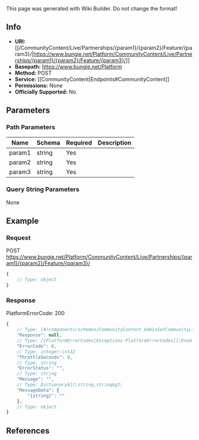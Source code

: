 <span class="wiki-builder">This page was generated with Wiki Builder. Do not change the format!</span>

## Info


* **URI:** [[/CommunityContent/Live/Partnerships/{param1}/{param2}/Feature/{param3}/|https://www.bungie.net/Platform/CommunityContent/Live/Partnerships/{param1}/{param2}/Feature/{param3}/]]
* **Basepath:** https://www.bungie.net/Platform
* **Method:** POST
* **Service:** [[CommunityContent|Endpoints#CommunityContent]]
* **Permissions:** None
* **Officially Supported:** No

## Parameters
### Path Parameters
Name | Schema | Required | Description
---- | ------ | -------- | -----------
param1 | string | Yes | 
param2 | string | Yes | 
param3 | string | Yes | 

### Query String Parameters
None

## Example
### Request
POST https://www.bungie.net/Platform/CommunityContent/Live/Partnerships/{param1}/{param2}/Feature/{param3}/
```javascript
{
    // Type: object
}

```

### Response
PlatformErrorCode: 200
```javascript
{
    // Type: [#/components/schemas/CommunityContent.AdminSetCommunityLiveMemberFeatureStatus]
    "Response": null,
    // Type: [[PlatformErrorCodes|Exceptions-PlatformErrorCodes]]:Enum
    "ErrorCode": 0,
    // Type: integer:int32
    "ThrottleSeconds": 0,
    // Type: string
    "ErrorStatus": "",
    // Type: string
    "Message": "",
    // Type: Dictionary&lt;string,string&gt;
    "MessageData": {
        "{string}": ""
    },
    // Type: object
}

```

## References
